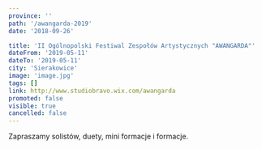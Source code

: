 ```yaml
---
province: ''
path: '/awangarda-2019'
date: '2018-09-26'

title: 'II Ogólnopolski Festiwal Zespołów Artystycznych "AWANGARDA"'
dateFrom: '2019-05-11'
dateTo: '2019-05-11'
city: 'Sierakowice'
image: 'image.jpg'
tags: []
link: http://www.studiobravo.wix.com/awangarda
promoted: false
visible: true
cancelled: false
---
```

Zapraszamy solistów, duety, mini formacje i formacje.
